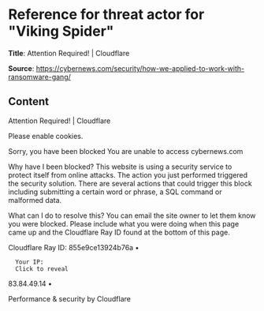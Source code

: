 # Reference for threat actor for "Viking Spider"

**Title**: Attention Required! | Cloudflare

**Source**: https://cybernews.com/security/how-we-applied-to-work-with-ransomware-gang/

## Content




  

Attention Required! | Cloudflare














Please enable cookies.


Sorry, you have been blocked
You are unable to access cybernews.com











Why have I been blocked?
This website is using a security service to protect itself from online attacks. The action you just performed triggered the security solution. There are several actions that could trigger this block including submitting a certain word or phrase, a SQL command or malformed data.


What can I do to resolve this?
You can email the site owner to let them know you were blocked. Please include what you were doing when this page came up and the Cloudflare Ray ID found at the bottom of this page.





Cloudflare Ray ID: 855e9ce13924b76a
•

      Your IP:
      Click to reveal
83.84.49.14
•

Performance & security by Cloudflare








